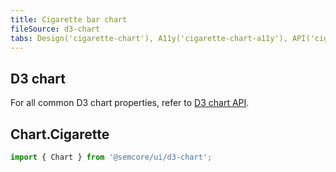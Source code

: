 ```yaml
---
title: Cigarette bar chart
fileSource: d3-chart
tabs: Design('cigarette-chart'), A11y('cigarette-chart-a11y'), API('cigarette-chart-api'), Examples('cigarette-chart-d3-code'), Changelog('d3-chart-changelog')
---
```


## D3 chart

For all common D3 chart properties, refer to [D3 chart API](/data-display/d3-chart/d3-chart-api).

## Chart.Cigarette

```js
import { Chart } from '@semcore/ui/d3-chart';
```

<TypesView type="CigaretteChartProps" :types={...types} />

<script setup>import { data as types } from '@types.data.ts';</script>
